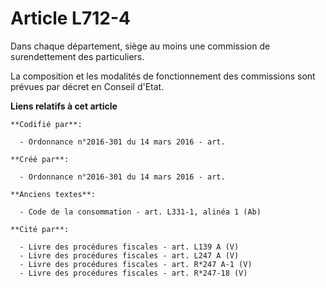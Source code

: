 # Article L712-4

Dans chaque département, siège au moins une commission de surendettement des particuliers.

La composition et les modalités de fonctionnement des commissions sont prévues par décret en Conseil d'Etat.

**Liens relatifs à cet article**

	**Codifié par**:

	  - Ordonnance n°2016-301 du 14 mars 2016 - art.

	**Créé par**:

	  - Ordonnance n°2016-301 du 14 mars 2016 - art.

	**Anciens textes**:

	  - Code de la consommation - art. L331-1, alinéa 1 (Ab)

	**Cité par**:

	  - Livre des procédures fiscales - art. L139 A (V)
	  - Livre des procédures fiscales - art. L247 A (V)
	  - Livre des procédures fiscales - art. R*247 A-1 (V)
	  - Livre des procédures fiscales - art. R*247-18 (V)

